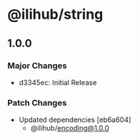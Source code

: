 # @ilihub/string

## 1.0.0

### Major Changes

- d3345ec: Initial Release

### Patch Changes

- Updated dependencies [eb6a604]
  - @ilihub/encoding@1.0.0
